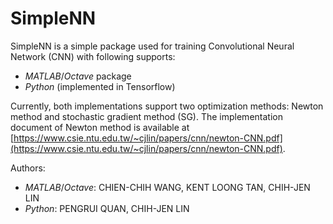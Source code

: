 # SimpleNN

SimpleNN is a simple package used for training Convolutional Neural Network (CNN) with following supports:
- _MATLAB_/_Octave_ package
- _Python_ (implemented in Tensorflow)

Currently, both implementations support two optimization methods: Newton method and stochastic gradient method (SG). The implementation document of Newton method is available at [https://www.csie.ntu.edu.tw/~cjlin/papers/cnn/newton-CNN.pdf](https://www.csie.ntu.edu.tw/~cjlin/papers/cnn/newton-CNN.pdf).

Authors: 
- _MATLAB_/_Octave_: CHIEN-CHIH WANG, KENT LOONG TAN, CHIH-JEN LIN
- _Python_: PENGRUI QUAN, CHIH-JEN LIN
